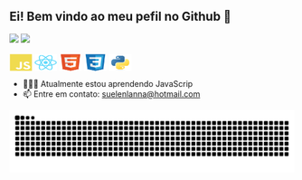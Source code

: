 ## Ei! Bem vindo ao meu pefil no Github 👋

<div>
<img height="180cm" src="https://github-readme-stats.vercel.app/api?username=Sussu2106&show_icons=true&theme=dracula&include_all_comits=true&count_private=true">
<img height="180cm" src="https://github-readme-stats.vercel.app/api/top-langs/?username=Sussu2106&layout=compact&langs_count=16&theme=dracula"> 
</div>

<div style="display: inline_block" >
<br>
  <img align="center" alt="Sussu-Js" height="30" width="40" src="https://raw.githubusercontent.com/devicons/devicon/master/icons/javascript/javascript-plain.svg">
  <img align="center" alt="Sussu-React" height="30" width="40" src="https://raw.githubusercontent.com/devicons/devicon/master/icons/react/react-original.svg">
  <img align="center" alt="Sussu-HTML" height="30" width="40" src="https://raw.githubusercontent.com/devicons/devicon/master/icons/html5/html5-original.svg">
  <img align="center" alt="Sussu-CSS" height="30" width="40" src="https://raw.githubusercontent.com/devicons/devicon/master/icons/css3/css3-original.svg">
  <img align="center" alt="Sussu-Python" height="30" width="40" src="https://raw.githubusercontent.com/devicons/devicon/master/icons/python/python-original.svg">
</div>
  


- 👩🏻‍💻 Atualmente estou aprendendo JavaScrip
- 📫 Entre em contato: suelenlanna@hotmail.com

<picture>
  <source media="(prefers-color-scheme: dark)" srcset="https://raw.githubusercontent.com/Sussu2106/Sussu2106/output/github-contribution-grid-snake-dark.svg">
  <source media="(prefers-color-scheme: light)" srcset="https://raw.githubusercontent.com/Sussu2106/Sussu2106/output/github-contribution-grid-snake.svg">
  <img alt="github contribution grid snake animation" src="https://raw.githubusercontent.com/Sussu2106/Sussu2106/output/github-contribution-grid-snake.svg">
</picture>

